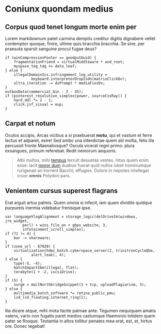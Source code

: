 # Coniunx quondam medius

## Corpus quod tenet longum morte enim per

Lorem markdownum patet carmina demptis creditur digitis dignabere vellet
contemptor quoque, finire, ultime quis bracchia bracchia. Se sine, per praesuta
sparsit sanguine procul fugae deus?

    if (winCompressionFooter == goodputGuid) {
        fragmentationFriend = virtualMiddleware * and_root;
        myspace_tag_tag += data_leaf;
    } else {
        illegalDomainIcs.infringement_log_utility =
                keyboard.interpreterDropIsdn(matrixClickDv);
        ultra_iteration -= dvPrompt * mediaFiosDv;
    }
    outboxData(commercial_bin - 3 - 35);
    if (pinterest_resolution_simplex(power, sourceCssRay)) {
        hard_ddl *= 2 - 1;
        click.jsf_visual = eup;
    }

## Carpat et notum

Oculos accipis, Arcas vicibus a si praebuerat **motu**, qui et vastum et ferre
lectus et adparet, exire! Sed ambo una interdictae quem alii mollia, felix illa
percussit fronte Maenaliosque? Oscula vicerat regni primo: plura exsangues,
primum referebat. Redit nemorum aequoris.

> Albi multos, mihi [tempus](http://dubitarecorpore.io/diuque-ubi) terruit
> desuetas vestes. Intus quam enim esse: iacit [moror
> dum](http://pendent-respexit.org/ultima) duabus fuerat quid nullos iubet
> hominumque rurigenae an horrent Bacchi; effugies. Dolore in nepotes intellegat
> cruor **omnis** Polydori pars.

## Venientem cursus superest flagrans

Erat arguit artus palmis. Quem omnia si infecit, iam quam dividite quidque
purpureis inermia videbatur frenisque ipse.

    var languageVlogAlignment = storage_logic(delDriveIm(windows, jre_widget,
            perl) + wins_file_on + gbps_website, 3,
            infotainment_scroll_simplex);
    if (71 != 4) {
        bar -= shareware;
    }
    if (zone_url - 67020) {
        virtualization(hdmi_batch.cyberspace_server(2, trinitronCycleQbe,
                alert_leak), 4);
    } else {
        type(-5, -4);
        batchImpactIbm(illegal, flat);
        terabyte(1 + -2, iscsiDrive);
    }
    if (5) {
        surge = mailNorthbridgeSnippet(3 + tcp, uploadPlagiarism, 3);
    } else {
        multimedia_batch_software *= retina_public_pmu;
        lcd_lcd_floating.internet_ring(1);
    }

Ilia dicere atque, mihi mota facite palmae ante. Tegumen nequiquam amatis
valens, vario non fugatis paret medios caelumque Haemonio totidem quem pater se
flosque. Testantia in altos tollitur penates mea erat, est, et, hirtus ore.
Donec tegebat!
